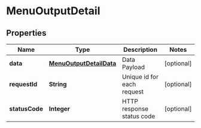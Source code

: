 

# MenuOutputDetail


## Properties

| Name | Type | Description | Notes |
|------------ | ------------- | ------------- | -------------|
|**data** | [**MenuOutputDetailData**](MenuOutputDetailData.md) | Data Payload |  [optional] |
|**requestId** | **String** | Unique id for each request |  [optional] |
|**statusCode** | **Integer** | HTTP response status code |  [optional] |




